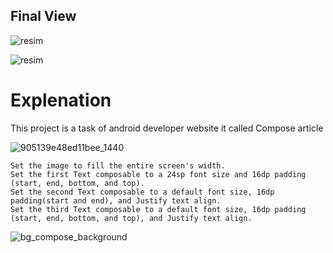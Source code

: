 ## Final View

![resim](https://github.com/muhammeddincmdx/Kt2-ComposeArticlePage/assets/54439858/95b9bae8-1ff3-41d0-baec-159899dded4b)

![resim](https://github.com/muhammeddincmdx/Kt2-ComposeArticlePage/assets/54439858/3ce648bc-d6ec-4bfd-9cf0-6983d3a9dc1a)


# Explenation

This project is a task of android developer website
it called Compose article

![905139e48ed11bee_1440](https://github.com/muhammeddincmdx/Kt2-ComposeArticlePage/assets/54439858/5a6ba62c-24d5-4442-8b08-233c7292c5e9)


    Set the image to fill the entire screen's width.
    Set the first Text composable to a 24sp font size and 16dp padding (start, end, bottom, and top).
    Set the second Text composable to a default font size, 16dp padding(start and end), and Justify text align.
    Set the third Text composable to a default font size, 16dp padding (start, end, bottom, and top), and Justify text align.


![bg_compose_background](https://github.com/muhammeddincmdx/Kt2-ComposeArticlePage/assets/54439858/c9d3e827-8e12-415d-86fc-ec28bb876388)
